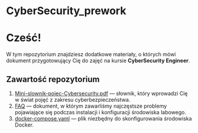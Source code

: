 # CyberSecurity_prework

# Cześć!

W tym repozytorium znajdziesz dodatkowe materiały, o których mówi dokument przygotowujący Cię do zajęć na kursie **CyberSecurity Engineer**.

## Zawartość repozytorium

1. [Mini-slownik-pojec-Cybersecurity.pdf](Mini-slownik-pojec-Cybersecurity.pdf) — słownik, który wprowadzi Cię w świat pojęć z zakresu cyberbezpieczeństwa.
2. [FAQ](FAQ) — dokument, w którym zawarliśmy najczęstsze problemy pojawiające się podczas instalacji i konfiguracji środowiska labowego.
3. [docker-compose.yaml](docker-compose.yaml) — plik niezbędny do skonfigurowania środowiska Docker.
